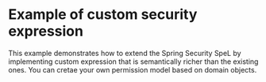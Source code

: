 # Example of custom security expression 
This example demonstrates how to extend the Spring Security SpeL by implementing custom expression 
that is semantically richer than the existing ones. You can cretae your own permission model based on 
domain objects.
